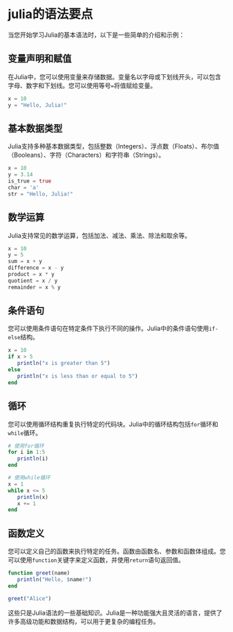 # julia的语法要点

当您开始学习Julia的基本语法时，以下是一些简单的介绍和示例：

## 变量声明和赋值
在Julia中，您可以使用变量来存储数据。变量名以字母或下划线开头，可以包含字母、数字和下划线。您可以使用等号`=`将值赋给变量。
```julia
x = 10
y = "Hello, Julia!"
```

## 基本数据类型
Julia支持多种基本数据类型，包括整数（Integers）、浮点数（Floats）、布尔值（Booleans）、字符（Characters）和字符串（Strings）。
```julia
x = 10
y = 3.14
is_true = true
char = 'a'
str = "Hello, Julia!"
```

## 数学运算
Julia支持常见的数学运算，包括加法、减法、乘法、除法和取余等。
```julia
x = 10
y = 5
sum = x + y
difference = x - y
product = x * y
quotient = x / y
remainder = x % y
```

## 条件语句
您可以使用条件语句在特定条件下执行不同的操作。Julia中的条件语句使用`if-else`结构。
```julia
x = 10
if x > 5
   println("x is greater than 5")
else
   println("x is less than or equal to 5")
end
```

## 循环
您可以使用循环结构重复执行特定的代码块。Julia中的循环结构包括`for`循环和`while`循环。
```julia
# 使用for循环
for i in 1:5
   println(i)
end

# 使用while循环
x = 1
while x <= 5
   println(x)
   x += 1
end
```

## 函数定义
您可以定义自己的函数来执行特定的任务。函数由函数名、参数和函数体组成。您可以使用`function`关键字来定义函数，并使用`return`语句返回值。
```julia
function greet(name)
   println("Hello, $name!")
end

greet("Alice")
```

这些只是Julia语法的一些基础知识。Julia是一种功能强大且灵活的语言，提供了许多高级功能和数据结构，可以用于更复杂的编程任务。

